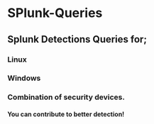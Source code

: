 # SPlunk-Queries
## Splunk Detections Queries for; 
### Linux
### Windows 
### Combination of security devices.

#### You can contribute to better detection!
